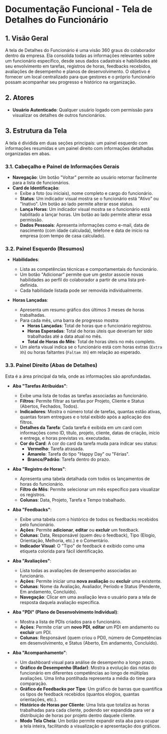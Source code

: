 # Documentação Funcional - Tela de Detalhes do Funcionário

## 1. Visão Geral

A tela de Detalhes do Funcionário é uma visão 360 graus do colaborador dentro da empresa. Ela consolida todas as informações relevantes sobre um funcionário específico, desde seus dados cadastrais e habilidades até seu envolvimento em tarefas, registros de horas, feedbacks recebidos, avaliações de desempenho e planos de desenvolvimento. O objetivo é fornecer um local centralizado para que gestores e o próprio funcionário possam acompanhar seu progresso e histórico na organização.

## 2. Atores

-   **Usuário Autenticado**: Qualquer usuário logado com permissão para visualizar os detalhes de outros funcionários.

## 3. Estrutura da Tela

A tela é dividida em duas seções principais: um painel esquerdo com informações resumidas e um painel direito com informações detalhadas organizadas em abas.

### 3.1. Cabeçalho e Painel de Informações Gerais

-   **Navegação**: Um botão "Voltar" permite ao usuário retornar facilmente para a lista de funcionários.
-   **Card de Identificação**:
    -   Exibe a foto (ou iniciais), nome completo e cargo do funcionário.
    -   **Status**: Um indicador visual mostra se o funcionário está "Ativo" ou "Inativo". Um botão ao lado permite alterar esse status.
    -   **Lança Horas**: Um indicador visual mostra se o funcionário está habilitado a lançar horas. Um botão ao lado permite alterar essa permissão.
    -   **Dados Pessoais**: Apresenta informações como e-mail, data de nascimento (com idade calculada), telefone e data de início na empresa (com tempo de casa calculado).

### 3.2. Painel Esquerdo (Resumos)

-   **Habilidades**:
    -   Lista as competências técnicas e comportamentais do funcionário.
    -   Um botão "Adicionar" permite que um gestor associe novas habilidades ao perfil do colaborador a partir de uma lista pré-definida.
    -   Cada habilidade listada pode ser removida individualmente.

-   **Horas Lançadas**:
    -   Apresenta um resumo gráfico dos últimos 3 meses de horas trabalhadas.
    -   Para cada mês, uma barra de progresso mostra:
        -   **Horas Lançadas**: Total de horas que o funcionário registrou.
        -   **Horas Esperadas**: Total de horas úteis que deveriam ter sido trabalhadas até a data atual no mês.
        -   **Total de Horas do Mês**: Total de horas úteis no mês completo.
    -   Um alerta visual indica se o funcionário está com horas extras (`Extra Xh`) ou horas faltantes (`Faltam Xh`) em relação ao esperado.

### 3.3. Painel Direito (Abas de Detalhes)

Esta é a área principal da tela, onde as informações são aprofundadas.

-   **Aba "Tarefas Atribuídas"**:
    -   Exibe uma lista de todas as tarefas associadas ao funcionário.
    -   **Filtros**: Permite filtrar as tarefas por Projeto, Cliente e Status (Abertos, Fechados, Todos).
    -   **Indicadores**: Mostra o número total de tarefas, quantas estão ativas, quantas foram entregues e o total exibido após a aplicação dos filtros.
    -   **Detalhes da Tarefa**: Cada tarefa é exibida em um card com informações como ID, título, projeto, cliente, datas de criação, início e entrega, e horas previstas vs. executadas.
    -   **Cor do Card**: A cor do card da tarefa muda para indicar seu status:
        -   **Vermelho**: Tarefa atrasada.
        -   **Amarelo**: Tarefa do tipo "Happy Day" ou "Férias".
        -   **Branco/Padrão**: Tarefa dentro do prazo.

-   **Aba "Registro de Horas"**:
    -   Apresenta uma tabela detalhada com todos os lançamentos de horas do funcionário.
    -   **Filtro de Mês**: Permite selecionar um mês específico para visualizar os registros.
    -   **Colunas**: Data, Projeto, Tarefa e Tempo trabalhado.

-   **Aba "Feedbacks"**:
    -   Exibe uma tabela com o histórico de todos os feedbacks recebidos pelo funcionário.
    -   **Ações**: Permite **adicionar**, **editar** ou **excluir** um feedback.
    -   **Colunas**: Data, Responsável (quem deu o feedback), Tipo (Elogio, Orientação, Melhoria, etc.) e o Comentário.
    -   **Indicador Visual**: O "Tipo" de feedback é exibido como uma etiqueta colorida para fácil identificação.

-   **Aba "Avaliações"**:
    -   Lista todas as avaliações de desempenho associadas ao funcionário.
    -   **Ações**: Permite iniciar uma **nova avaliação** ou **excluir** uma existente.
    -   **Colunas**: Nome da Avaliação, Avaliador, Período e Status (Pendente, Em andamento, Concluído).
    -   **Navegação**: Clicar em uma avaliação leva o usuário para a tela de resposta daquela avaliação específica.

-   **Aba "PDI" (Plano de Desenvolvimento Individual)**:
    -   Mostra a lista de PDIs criados para o funcionário.
    -   **Ações**: Permite criar um **novo PDI**, **editar** um PDI em andamento ou **excluir** um PDI.
    -   **Colunas**: Responsável (quem criou o PDI), número de Competências em desenvolvimento, e Status (Aberto, Em andamento, Concluído).

-   **Aba "Acompanhamento"**:
    -   Um dashboard visual para análise de desempenho a longo prazo.
    -   **Gráfico de Desempenho (Radar)**: Mostra a evolução das notas do funcionário em diferentes competências ao longo de múltiplas avaliações. Uma linha pontilhada representa a média do time para comparação.
    -   **Gráfico de Feedbacks por Tipo**: Um gráfico de barras que quantifica os tipos de feedback recebidos (quantos elogios, quantas orientações, etc.).
    -   **Histórico de Horas por Cliente**: Uma lista que totaliza as horas trabalhadas para cada cliente, podendo ser expandida para ver a distribuição de horas por projeto dentro daquele cliente.
    -   **Modo Tela Cheia**: Um botão permite expandir esta aba para ocupar a tela inteira, facilitando a visualização e apresentação dos gráficos.
